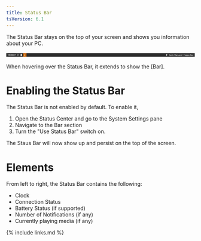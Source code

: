 ```yaml
---
title: Status Bar
tsVersion: 6.1
---
```


The Status Bar stays on the top of your screen and shows you information about your PC.

![Status Bar](images/statusBar.png)

When hovering over the Status Bar, it extends to show the [Bar].

# Enabling the Status Bar

The Status Bar is not enabled by default. To enable it,
1. Open the Status Center and go to the System Settings pane
2. Navigate to the Bar section
3. Turn the "Use Status Bar" switch on.

The Staus Bar will now show up and persist on the top of the screen.

# Elements

From left to right, the Status Bar contains the following:
- Clock
- Connection Status
- Battery Status (if supported)
- Number of Notifications (if any)
- Currently playing media (if any)

{% include links.md %}
